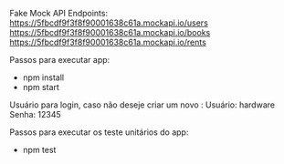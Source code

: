 Fake Mock API Endpoints:
https://5fbcdf9f3f8f90001638c61a.mockapi.io/users
https://5fbcdf9f3f8f90001638c61a.mockapi.io/books
https://5fbcdf9f3f8f90001638c61a.mockapi.io/rents


Passos para executar app:
- npm install
- npm start

Usuário para login, caso não deseje criar um novo :
 Usuário: hardware
 Senha: 12345
  
Passos para executar os teste unitários do app:
- npm test